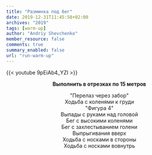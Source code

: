```yaml
---
title: "Разминка под бег"
date: 2019-12-31T11:45:58+02:00
archives: "2019"
tags: [warm-up]
author: "Andriy Shevchenko"
member_resource: false
comments: true
summary_enabled: false
url: "run-warm-up"
---
```


{{< youtube 9pEiAb4_YZI >}}

**<center> Выполнить в отрезках по 15 метров**

"Перелаз через забор"  
Ходьба с коленями к груди  
"Фигура 4"  
Выпады с руками над головой  
Бег с высокими коленями  
Бег с захлестыванием голени  
Выпрыгивания вверх  
Ходьба с носками в стороны  
Ходьба с носками вовнутрь
</center>


